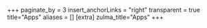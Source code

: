 +++
paginate_by = 3
insert_anchorLinks = "right"
transparent = true
title="Apps"
aliases = []
[extra]
zulma_title="Apps"
+++
